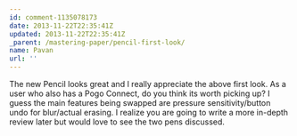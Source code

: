 ```yaml
---
id: comment-1135078173
date: 2013-11-22T22:35:41Z
updated: 2013-11-22T22:35:41Z
_parent: /mastering-paper/pencil-first-look/
name: Pavan
url: ''
---
```


The new Pencil looks great and I really appreciate the above first look. As a
user who also has a Pogo Connect, do you think its worth picking up? I guess the
main features being swapped are pressure sensitivity/button undo for blur/actual
erasing. I realize you are going to write a more in-depth review later but would
love to see the two pens discussed.
